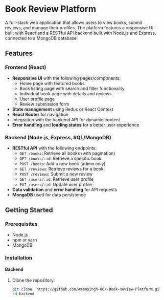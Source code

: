 # Book Review Platform

A full-stack web application that allows users to view books, submit reviews, and manage their profiles. The platform features a responsive UI built with React and a RESTful API backend built with Node.js and Express, connected to a MongoDB database.

## Features

### Frontend (React)
- **Responsive UI** with the following pages/components:
  - Home page with featured books
  - Book listing page with search and filter functionality
  - Individual book page with details and reviews
  - User profile page
  - Review submission form
- **State management** using Redux or React Context
- **React Router** for navigation
- Integration with the backend API for dynamic content
- **Error handling** and **loading states** for a better user experience

### Backend (Node.js, Express, SQL/MongoDB)
- **RESTful API** with the following endpoints:
  - `GET /books`: Retrieve all books (with pagination)
  - `GET /books/:id`: Retrieve a specific book
  - `POST /books`: Add a new book (admin only)
  - `GET /reviews`: Retrieve reviews for a book
  - `POST /reviews`: Submit a new review
  - `GET /users/:id`: Retrieve user profile
  - `PUT /users/:id`: Update user profile
- **Data validation** and **error handling** for API requests
- **MongoDB** used for data persistence

## Getting Started

### Prerequisites

- Node.js
- npm or yarn
- MongoDB 

### Installation

#### Backend

1. Clone the repository:
   ```bash
   git clone  https://github.com/Amansingh-06/-Book-Review-Platform.git
   cd backend
